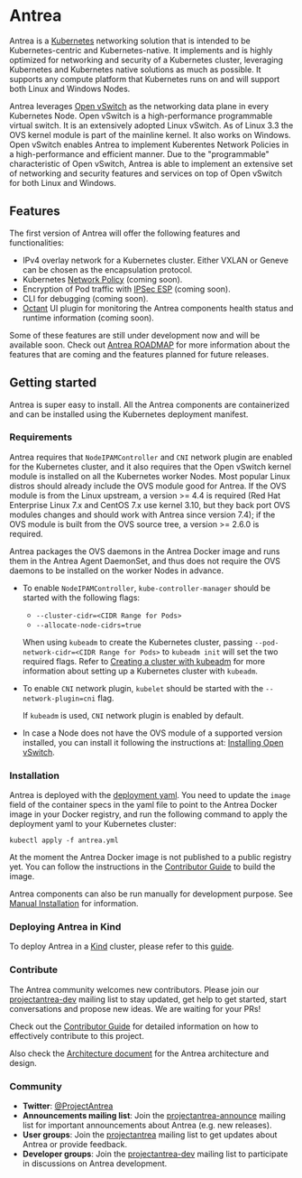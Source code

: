 # Antrea

Antrea is a [Kubernetes](https://kubernetes.io) networking solution that is intended to be
Kubernetes-centric and Kubernetes-native. It implements and is highly optimized
for networking and security of a Kubernetes cluster, leveraging Kubernetes and
Kubernetes native solutions as much as possible. It supports any compute
platform that Kubernetes runs on and will support both Linux and Windows Nodes.

Antrea leverages [Open vSwitch](https://www.openvswitch.org/) as the networking data plane in every Kubernetes
Node. Open vSwitch is a high-performance programmable virtual switch. It is an
extensively adopted Linux vSwitch. As of Linux 3.3 the OVS kernel module is part
of the mainline kernel. It also works on Windows. Open vSwitch enables Antrea to
implement Kuberentes Network Policies in a high-performance and efficient
manner. Due to the "programmable" characteristic of Open vSwitch, Antrea is able
to implement an extensive set of networking and security features and services
on top of Open vSwitch for both Linux and Windows.

## Features

The first version of Antrea will offer the following features and
functionalities:

* IPv4 overlay network for a Kubernetes cluster. Either VXLAN or Geneve can
be chosen as the encapsulation protocol.
* Kubernetes [Network Policy](https://kubernetes.io/docs/concepts/services-networking/network-policies) (coming soon).
* Encryption of Pod traffic with [IPSec ESP](https://tools.ietf.org/html/rfc2406) (coming soon).
* CLI for debugging (coming soon).
* [Octant](https://github.com/vmware-tanzu/octant) UI plugin for monitoring the Antrea components health status and runtime
information (coming soon).

Some of these features are still under development now and will be available
soon. Check out [Antrea ROADMAP](ROADMAP.md) for more information about the
features that are coming and the features planned for future releases.

## Getting started

Antrea is super easy to install. All the Antrea components are containerized and can
be installed using the Kubernetes deployment manifest.

### Requirements

Antrea requires that `NodeIPAMController` and `CNI` network plugin are enabled for
the Kubernetes cluster, and it also requires that the Open vSwitch kernel module
is installed on all the Kubernetes worker Nodes. Most popular Linux distros
should already include the OVS module good for Antrea. If the OVS module is from
the Linux upstream, a version >= 4.4 is required (Red Hat Enterprise Linux 7.x
and CentOS 7.x use kernel 3.10, but they back port OVS modules changes and
should work with Antrea since version 7.4); if the OVS module is built from the
OVS source tree, a version >= 2.6.0 is required.

Antrea packages the OVS daemons in the Antrea Docker image and runs them in the
Antrea Agent DaemonSet, and thus does not require the OVS daemons to be
installed on the worker Nodes in advance.

* To enable `NodeIPAMController`, `kube-controller-manager` should be started
with the following flags:
  - `--cluster-cidr=<CIDR Range for Pods>`
  - `--allocate-node-cidrs=true`

  When using `kubeadm` to create the Kubernetes cluster, passing
  `--pod-network-cidr=<CIDR Range for Pods>` to `kubeadm init` will set the two
  required flags. Refer to [Creating a cluster with kubeadm](https://kubernetes.io/docs/setup/production-environment/tools/kubeadm/create-cluster-kubeadm) for more information
  about setting up a Kubernetes cluster with `kubeadm`.

* To enable `CNI` network plugin, `kubelet` should be started with the
`--network-plugin=cni` flag.

  If `kubeadm` is used, `CNI` network plugin is enabled by default.

* In case a Node does not have the OVS module of a supported version installed,
you can install it following the instructions at: [Installing Open vSwitch](https://docs.openvswitch.org/en/latest/intro/install).

### Installation

Antrea is deployed with the [deployment yaml](build/yamls/antrea.yml). You need to update the `image` field
of the container specs in the yaml file to point to the Antrea Docker image in
your Docker registry, and run the following command to apply the deployment yaml
to your Kubernetes cluster:

```
kubectl apply -f antrea.yml
```

At the moment the Antrea Docker image is not published to a public registry yet.
You can follow the instructions in the [Contributor Guide](CONTRIBUTING.md#building-and-testing-your-change) to build the image.

Antrea components can also be run manually for development purpose. See [Manual Installation](docs/manual-installation.md)
for information.

### Deploying Antrea in Kind

To deploy Antrea in a [Kind](https://github.com/kubernetes-sigs/kind) cluster, please refer to this
[guide](/docs/kind.md).

### Contribute

The Antrea community welcomes new contributors. Please join our
[projectantrea-dev](https://groups.google.com/forum/#!forum/projectantrea-dev) mailing list to stay
updated, get help to get started, start conversations and propose new ideas. We are waiting for your
PRs!

Check out the [Contributor Guide](CONTRIBUTING.md) for detailed
information on how to effectively contribute to this project.

Also check the [Architecture document](/docs/architecture.md) for the Antrea architecture and design.

### Community

* **Twitter**: [@ProjectAntrea](https://twitter.com/ProjectAntrea)
* **Announcements mailing list**: Join the [projectantrea-announce](https://groups.google.com/forum/#!forum/projectantrea-announce)
  mailing list for important announcements about Antrea (e.g. new releases).
* **User groups**: Join the [projectantrea](https://groups.google.com/forum/#!forum/projectantrea)
  mailing list to get updates about Antrea or provide feedback.
* **Developer groups**: Join the [projectantrea-dev](https://groups.google.com/forum/#!forum/projectantrea-dev)
  mailing list to participate in discussions on Antrea development.
